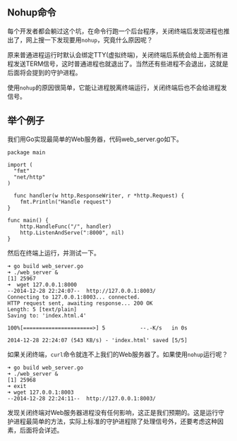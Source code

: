 ## Nohup命令

每个开发者都会躺过这个坑，在命令行跑一个后台程序，关闭终端后发现进程也推出了，网上搜一下发现要用`nohup`，究竟什么原因呢？

原来普通进程运行时默认会绑定TTY(虚拟终端)，关闭终端后系统会给上面所有进程发送TERM信号，这时普通进程也就退出了。当然还有些进程不会退出，这就是后面将会提到的守护进程。

使用`nohup`的原因很简单，它能让进程脱离终端运行，关闭终端后也不会给进程发信号。

## 举个例子

我们用Go实现最简单的Web服务器，代码web_server.go如下。


```golang
package main

import (
  "fmt"
  "net/http"
)

  func handler(w http.ResponseWriter, r *http.Request) {
    fmt.Println("Handle request")
}

func main() {
    http.HandleFunc("/", handler)
    http.ListenAndServe(":8000", nil)
}
```

然后在终端上运行，并测试一下。

```
➜ go build web_server.go
➜ ./web_server &
[1] 25967
➜  wget 127.0.0.1:8000
--2014-12-28 22:24:07--  http://127.0.0.1:8003/
Connecting to 127.0.0.1:8003... connected.
HTTP request sent, awaiting response... 200 OK
Length: 5 [text/plain]
Saving to: 'index.html.4'

100%[======================>] 5           --.-K/s   in 0s

2014-12-28 22:24:07 (543 KB/s) - 'index.html' saved [5/5]
```

如果关闭终端，`curl`命令就连不上我们的Web服务器了。如果使用`nohup`运行呢？

```
➜ go build web_server.go
➜ ./web_server &
[1] 25968
➜ exit
➜ wget 127.0.0.1:8003
--2014-12-28 22:24:11--  http://127.0.0.1:8003/
```

发现关闭终端对Web服务器进程没有任何影响，这正是我们预期的。这是运行守护进程最简单的方法，实际上标准的守护进程除了处理信号外，还要考虑这种因素，后面将会详述。
